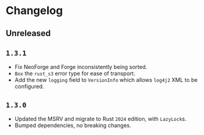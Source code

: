 # Changelog

## Unreleased


## `1.3.1`

- Fix NeoForge and Forge inconsistently being sorted.
- `Box` the `rust_s3` error type for ease of transport.
- Add the new `logging` field to `VersionInfo` which allows `log4j2` XML to be configured.

## `1.3.0`

- Updated the MSRV and migrate to Rust `2024` edition, with `LazyLock`s.
- Bumped dependencies, no breaking changes.
